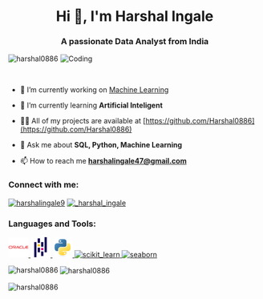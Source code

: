 <h1 align="center">Hi 👋, I'm Harshal Ingale</h1>
<h3 align="center">A passionate Data Analyst from India</h3>
<img align="right" alt="Coding" width="400" src="https://www.indiafilings.com/images/Superannuation1.png">

<p align="left"> <img src="https://komarev.com/ghpvc/?username=harshal0886&label=Profile%20views&color=0e75b6&style=flat" alt="harshal0886" /> </p>

<p align="left"> <a href="https://twitter.com/" target="blank"><img src="https://img.shields.io/twitter/follow/?logo=twitter&style=for-the-badge" alt="" /></a> </p>

- 🔭 I’m currently working on [Machine Learning](https://github.com/Harshal0886/Machine-Learning)

- 🌱 I’m currently learning **Artificial Inteligent**

- 👨‍💻 All of my projects are available at [https://github.com/Harshal0886](https://github.com/Harshal0886)

- 💬 Ask me about **SQL, Python, Machine Learning**

- 📫 How to reach me **harshalingale47@gmail.com**

<h3 align="left">Connect with me:</h3>
<p align="left">
<a href="https://linkedin.com/in/harshalingale9" target="blank"><img align="center" src="https://raw.githubusercontent.com/rahuldkjain/github-profile-readme-generator/master/src/images/icons/Social/linked-in-alt.svg" alt="harshalingale9" height="30" width="40" /></a>
<a href="https://kaggle.com/_harshal_ingale" target="blank"><img align="center" src="https://raw.githubusercontent.com/rahuldkjain/github-profile-readme-generator/master/src/images/icons/Social/kaggle.svg" alt="_harshal_ingale" height="30" width="40" /></a>
</p>

<h3 align="left">Languages and Tools:</h3>
<p align="left"> <a href="https://www.oracle.com/" target="_blank" rel="noreferrer"> <img src="https://raw.githubusercontent.com/devicons/devicon/master/icons/oracle/oracle-original.svg" alt="oracle" width="40" height="40"/> </a> <a href="https://pandas.pydata.org/" target="_blank" rel="noreferrer"> <img src="https://raw.githubusercontent.com/devicons/devicon/2ae2a900d2f041da66e950e4d48052658d850630/icons/pandas/pandas-original.svg" alt="pandas" width="40" height="40"/> </a> <a href="https://www.python.org" target="_blank" rel="noreferrer"> <img src="https://raw.githubusercontent.com/devicons/devicon/master/icons/python/python-original.svg" alt="python" width="40" height="40"/> </a> <a href="https://scikit-learn.org/" target="_blank" rel="noreferrer"> <img src="https://upload.wikimedia.org/wikipedia/commons/0/05/Scikit_learn_logo_small.svg" alt="scikit_learn" width="40" height="40"/> </a> <a href="https://seaborn.pydata.org/" target="_blank" rel="noreferrer"> <img src="https://seaborn.pydata.org/_images/logo-mark-lightbg.svg" alt="seaborn" width="40" height="40"/> </a> </p>

<p><img align="left" src="https://github-readme-stats.vercel.app/api/top-langs?username=harshal0886&show_icons=true&locale=en&layout=compact" alt="harshal0886" /></p>

<p>&nbsp;<img align="center" src="https://github-readme-stats.vercel.app/api?username=harshal0886&show_icons=true&locale=en" alt="harshal0886" /></p>

<p><img align="center" src="https://github-readme-streak-stats.herokuapp.com/?user=harshal0886&" alt="harshal0886" /></p>
